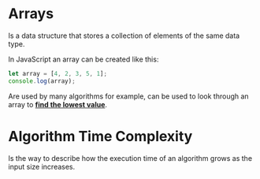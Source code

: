 # Arrays

Is a data structure that stores a collection of elements of the same data type.

In JavaScript an array can be created like this:

```javascript
let array = [4, 2, 3, 5, 1];
console.log(array);
```

Are used by many algorithms for example, can be used to look through an array to [**find the lowest value**](./lowest.js).

# Algorithm Time Complexity

Is the way to describe how the execution time of an algorithm grows as the input size increases.
